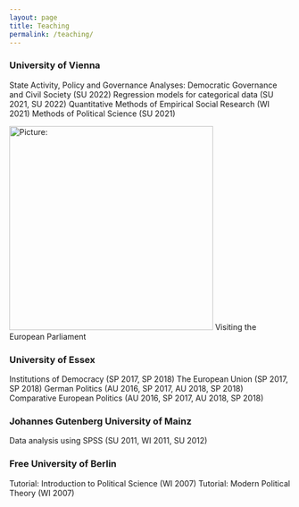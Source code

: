 ```yaml
---
layout: page
title: Teaching
permalink: /teaching/
---
```

### University of Vienna

State Activity, Policy and Governance Analyses: Democratic Governance and Civil Society (SU 2022)
Regression models for categorical data (SU 2021, SU 2022)
Quantitative Methods of Empirical Social Research (WI 2021)
Methods of Political Science (SU 2021)

<p>
<span class="marginnote shownote"> <!--
<div class="figure">--> <img src="http://www.juliapartheymueller.net/assets/img/European_Parliament.png" alt="Picture:" width="365"  /> <!--
<p class="caption marginnote">-->Visiting the European Parliament<!--</p>--> <!--</div>--></span>
</p>

### University of Essex
Institutions of Democracy (SP 2017, SP 2018)
The European Union (SP 2017, SP 2018)
German Politics (AU 2016, SP 2017, AU 2018, SP 2018)
Comparative European Politics (AU 2016, SP 2017, AU 2018, SP 2018)

### Johannes Gutenberg University of Mainz
Data analysis using SPSS (SU 2011, WI 2011, SU 2012)
	
### Free University of Berlin
Tutorial: Introduction to Political Science (WI 2007)
Tutorial: Modern Political Theory (WI 2007)
